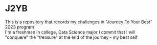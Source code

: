 # J2YB
This is a repository that records my challenges in "Journey To Your Best" 2023 program  
I'm a freshman in college, Data Science major
I commit that I will "conquere" the "treasure" at the end of the journey - my best self
